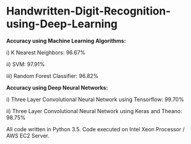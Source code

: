 # Handwritten-Digit-Recognition-using-Deep-Learning

**Accuracy using Machine Learning Algorithms:**

i)	 K Nearest Neighbors: 96.67%

ii)	 SVM:	97.91%

iii) Random Forest Classifier:	96.82%


**Accuracy using Deep Neural Networks:**

i)	Three Layer Convolutional Neural Network using Tensorflow:	99.70%

ii)	Three Layer Convolutional Neural Network using Keras and Theano: 98.75%

All code written in Python 3.5. Code executed on Intel Xeon Processor / AWS EC2 Server.
